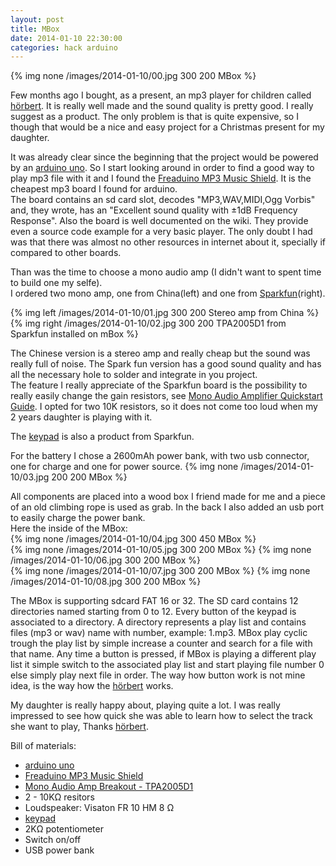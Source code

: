 ```yaml
---
layout: post
title: MBox
date: 2014-01-10 22:30:00
categories: hack arduino
---
```



{% img none /images/2014-01-10/00.jpg 300 200 MBox %}

Few months ago I bought, as a present, an mp3 player for children called [hörbert].
It is really well made and the sound quality is pretty good. I really suggest as a product.
The only problem is that is quite expensive, so I though that would be a nice and easy project for a Christmas present for my daughter.

It was already clear since the beginning that the project would be powered by an [arduino uno].
So I start looking around in order to find a good way to play mp3 file with it and I found the [Freaduino MP3 Music Shield].
It is the cheapest mp3 board I found for arduino.   
The board contains an sd card slot, decodes "MP3,WAV,MIDI,Ogg Vorbis" and, they wrote, has an "Excellent sound quality with ±1dB Frequency Response".
Also the board is well documented on the wiki. They provide even a source code example for a very basic player.
The only doubt I had was that there was almost no other resources in internet about it, specially if compared to other boards.   

Than was the time to choose a mono audio amp (I didn't want to spent time to build one my selfe).  
I ordered two mono amp, one from China(left) and one from [Sparkfun]\(right\).

{% img left /images/2014-01-10/01.jpg 300 200 Stereo amp from China %}
{% img right /images/2014-01-10/02.jpg 300 200 TPA2005D1 from Sparkfun installed on mBox %}

The Chinese version is a stereo amp and really cheap but the sound was really full of noise.
The Spark fun version has a good sound quality and has all the necessary hole to solder and integrate in you project.   
The feature I really appreciate of the Sparkfun board is the possibility to really easily change the gain resistors, see [Mono Audio Amplifier Quickstart Guide].
I opted for two 10K resistors, so it does not come too loud when my 2 years daughter is playing with it.

The [keypad] is also a product from Sparkfun. 

For the battery I chose a 2600mAh power bank, with two usb connector, one for charge and one for power source.
{% img none /images/2014-01-10/03.jpg 200 200 MBox %}

All components are placed into a wood box I friend made for me and a piece of an old climbing rope is used as grab.
In the back I also added an usb port to easily charge the power bank.   
Here the inside of the MBox:   
{% img none /images/2014-01-10/04.jpg 300 450 MBox %}   
{% img none /images/2014-01-10/05.jpg 300 200 MBox %}
{% img none /images/2014-01-10/06.jpg 300 200 MBox %}   
{% img none /images/2014-01-10/07.jpg 300 200 MBox %}
{% img none /images/2014-01-10/08.jpg 300 200 MBox %}

The MBox is supporting sdcard FAT 16 or 32. 
The SD card contains 12 directories named starting from 0 to 12. 
Every button of the keypad is associated to a directory.
A directory represents a play list and contains files (mp3 or wav) name with number, example: 1.mp3. 
MBox play cyclic trough the play list by simple increase a counter and search for a file with that name. 
Any time a button is pressed, if MBox is playing a different play list it simple switch to the associated play list and start playing file number 0 else simply play next file in order.
The way how button work is not mine idea, is the way how the [hörbert] works.

My daughter is really happy about, playing quite a lot.
I was really impressed to see how quick she was able to learn how to select the track she want to play, Thanks [hörbert].


Bill of materials:   

+ [arduino uno] 
+ [Freaduino MP3 Music Shield]
+ [Mono Audio Amp Breakout - TPA2005D1]
+ 2 - 10KΩ resitors
+ Loudspeaker: Visaton FR 10 HM  8 Ω
+ [keypad]
+ 2KΩ potentiometer
+ Switch on/off
+ USB power bank


[hörbert]: http://en.hoerbert.com/
[arduino uno]: http://arduino.cc/
[Freaduino MP3 Music Shield]: http://www.elecfreaks.com/wiki/index.php?title=Freaduino_MP3_Music_Shield
[Sparkfun]: https://www.sparkfun.com/products/11044
[Mono Audio Amp Breakout - TPA2005D1]: https://www.sparkfun.com/products/11044
[Mono Audio Amplifier Quickstart Guide]:https://www.sparkfun.com/tutorials/392
[keypad]: https://www.sparkfun.com/products/8653